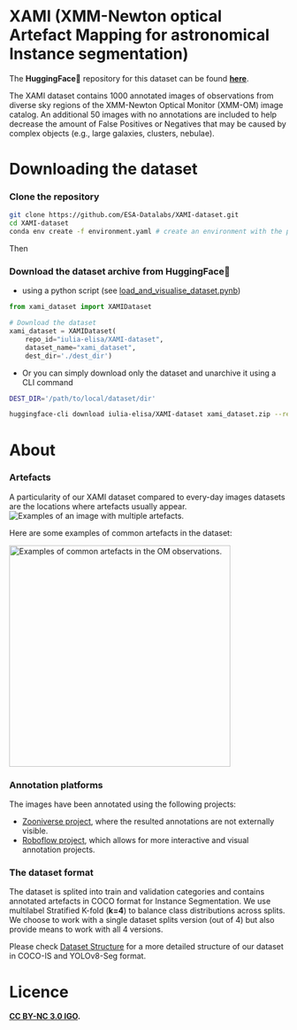 # XAMI (XMM-Newton optical Artefact Mapping for astronomical Instance segmentation)

The **HuggingFace🤗** repository for this dataset can be found **[here](https://huggingface.co/datasets/iulia-elisa/XAMI-dataset)**. 

The XAMI dataset contains 1000 annotated images of observations from diverse sky regions of the XMM-Newton Optical Monitor (XMM-OM) image catalog. An additional 50 images with no annotations are included to help decrease the amount of False Positives or Negatives that may be caused by complex objects (e.g., large galaxies, clusters, nebulae).

# Downloading the dataset

### Clone the repository

```bash
git clone https://github.com/ESA-Datalabs/XAMI-dataset.git
cd XAMI-dataset
conda env create -f environment.yaml # create an environment with the package requirements
```

Then

### Download the dataset archive from HuggingFace🤗

- using a python script (see [load_and_visualise_dataset.pynb](https://github.com/ESA-Datalabs/XAMI-dataset/blob/main/load_and_visualise_dataset.ipynb))

```python
from xami_dataset import XAMIDataset

# Download the dataset
xami_dataset = XAMIDataset(
    repo_id="iulia-elisa/XAMI-dataset", 
    dataset_name="xami_dataset", 
    dest_dir='./dest_dir')
```

- Or you can simply download only the dataset and unarchive it using a CLI command

```bash
DEST_DIR='/path/to/local/dataset/dir'

huggingface-cli download iulia-elisa/XAMI-dataset xami_dataset.zip --repo-type dataset --local-dir "$DEST_DIR" && unzip "$DEST_DIR/xami_dataset.zip" -d "$DEST_DIR" && rm "$DEST_DIR/xami_dataset.zip"
```

# About 

### Artefacts

A particularity of our XAMI dataset compared to every-day images datasets are the locations where artefacts usually appear. 
<img src="https://github.com/ESA-Datalabs/XAMI-dataset/blob/main/plots/artefact_distributions.png" alt="Examples of an image with multiple artefacts." />

Here are some examples of common artefacts in the dataset:

<img src="https://github.com/ESA-Datalabs/XAMI-dataset/blob/main/plots/artefacts_examples.png" alt="Examples of common artefacts in the OM observations." width="400"/>

### Annotation platforms

The images have been annotated using the following projects:

- [Zooniverse project](https://www.zooniverse.org/projects/ori-j/ai-for-artefacts-in-sky-images), where the resulted annotations are not externally visible. 
- [Roboflow project](https://universe.roboflow.com/iuliaelisa/xmm_om_artefacts_512/), which allows for more interactive and visual annotation projects. 

### The dataset format
The dataset is splited into train and validation categories and contains annotated artefacts in COCO format for Instance Segmentation. We use multilabel Stratified K-fold (**k=4**) to balance class distributions across splits. We choose to work with a single dataset splits version (out of 4) but also provide means to work with all 4 versions. 

Please check [Dataset Structure](Datasets-Structure.md) for a more detailed structure of our dataset in COCO-IS and YOLOv8-Seg format.

# Licence 
**[CC BY-NC 3.0 IGO](https://creativecommons.org/licenses/by-nc/3.0/igo/deed.en).**